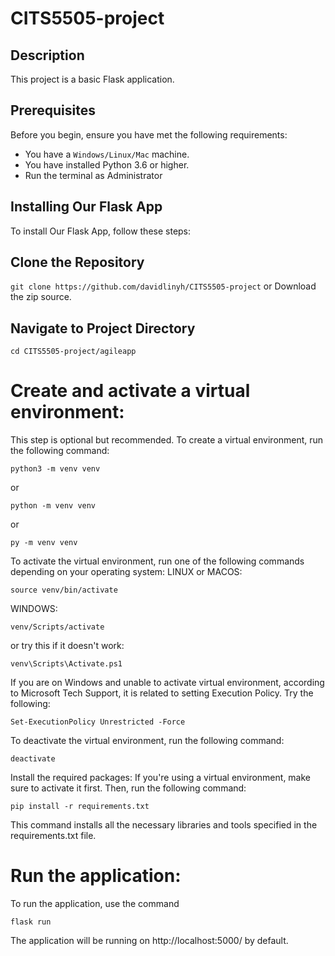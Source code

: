 # CITS5505-project


## Description
This project is a basic Flask application.

## Prerequisites
Before you begin, ensure you have met the following requirements:
- You have a `Windows/Linux/Mac` machine.
- You have installed Python 3.6 or higher.
- Run the terminal as Administrator

## Installing Our Flask App
To install Our Flask App, follow these steps:

## Clone the Repository
`git clone https://github.com/davidlinyh/CITS5505-project`
or
Download the zip source.

## Navigate to Project Directory
`cd CITS5505-project/agileapp`



# Create and activate a virtual environment:
This step is optional but recommended. To create a virtual environment, run the following command:
```
python3 -m venv venv
```
or 
```
python -m venv venv
```
or
```
py -m venv venv
```

To activate the virtual environment, run one of the following commands depending on your operating system:
LINUX or MACOS:
```
source venv/bin/activate     
```
WINDOWS:
```
venv/Scripts/activate       
```
or try this if it doesn't work:
```
venv\Scripts\Activate.ps1      
```

If you are on Windows and unable to activate virtual environment, according to Microsoft Tech Support, it is related to setting Execution Policy. Try the following:
```
Set-ExecutionPolicy Unrestricted -Force
```
To deactivate the virtual environment, run the following command:
```
deactivate
```
Install the required packages:
If you're using a virtual environment, make sure to activate it first. Then, run the following command:
```
pip install -r requirements.txt
```
This command installs all the necessary libraries and tools specified in the requirements.txt file.

# Run the application:
To run the application, use the command
```
flask run
```

The application will be running on http://localhost:5000/ by default.
